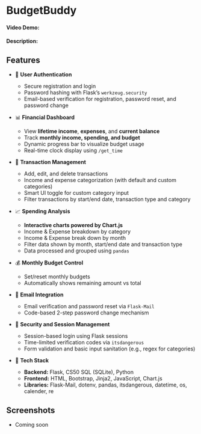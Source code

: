# BudgetBuddy
#### Video Demo:  <URL HERE>
#### Description:

## Features 

- 🔐 **User Authentication**
  - Secure registration and login
  - Password hashing with Flask’s `werkzeug.security`
  - Email-based verification for registration, password reset, and password change

- 📊 **Financial Dashboard**
  - View **lifetime income**, **expenses**, and **current balance**
  - Track **monthly income, spending, and budget**
  - Dynamic progress bar to visualize budget usage
  - Real-time clock display using `/get_time`

- 💸 **Transaction Management**
  - Add, edit, and delete transactions
  - Income and expense categorization (with default and custom categories)
  - Smart UI toggle for custom category input
  - Filter transactions by start/end date, transaction type and category

- 📈 **Spending Analysis**
  - **Interactive charts powered by Chart.js**
  - Income & Expense breakdown by category 
  - Income & Expense break down by month
  - Filter data shown by month, start/end date and transaction type
  - Data processed and grouped using `pandas`

- 💰 **Monthly Budget Control**
  - Set/reset monthly budgets
  - Automatically shows remaining amount vs total

- 📧 **Email Integration**
  - Email verification and password reset via `Flask-Mail`
  - Code-based 2-step password change mechanism

- 🔐 **Security and Session Management**
  - Session-based login using Flask sessions
  - Time-limited verification codes via `itsdangerous`
  - Form validation and basic input sanitation (e.g., regex for categories)

- 🧰 **Tech Stack**
  - **Backend:** Flask, CS50 SQL (SQLite), Python
  - **Frontend:** HTML, Bootstrap, Jinja2, JavaScript, Chart.js
  - **Libraries:** Flask-Mail, dotenv, pandas, itsdangerous, datetime, os, calender, re
 
## Screenshots

- Coming soon
